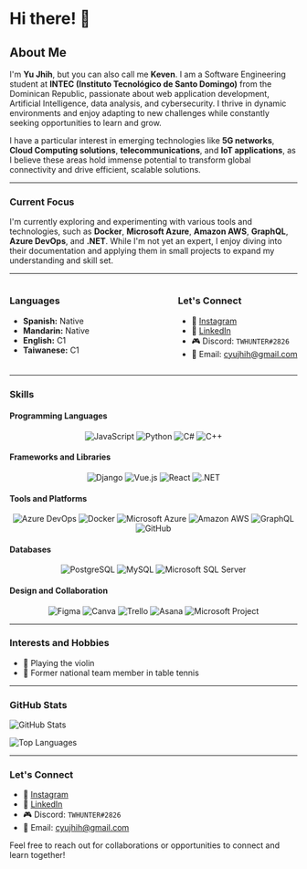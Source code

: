 # Hi there! 👋

## About Me

I'm **Yu Jhih**, but you can also call me **Keven**. I am a Software Engineering student at **INTEC (Instituto Tecnológico de Santo Domingo)** from the Dominican Republic, passionate about web application development, Artificial Intelligence, data analysis, and cybersecurity. I thrive in dynamic environments and enjoy adapting to new challenges while constantly seeking opportunities to learn and grow.

I have a particular interest in emerging technologies like **5G networks**, **Cloud Computing solutions**, **telecommunications**, and **IoT applications**, as I believe these areas hold immense potential to transform global connectivity and drive efficient, scalable solutions.

---

### Current Focus

I'm currently exploring and experimenting with various tools and technologies, such as **Docker**, **Microsoft Azure**, **Amazon AWS**, **GraphQL**, **Azure DevOps**, and **.NET**. While I'm not yet an expert, I enjoy diving into their documentation and applying them in small projects to expand my understanding and skill set.

---

<div style="display: flex; justify-content: space-between;">
<div>

### Languages

- **Spanish:** Native
- **Mandarin:** Native
- **English:** C1
- **Taiwanese:** C1

</div>

<div>

### Let's Connect

- 📸 [Instagram](https://www.instagram.com/keven.chen_01)
- 💼 [LinkedIn](www.linkedin.com/in/yu-jhih-chen-yeh-a817912a9)
- 🎮 Discord: `TWHUNTER#2826`
- 📧 Email: [cyujhih@gmail.com](mailto:cyujhih@gmail.com)

</div>
</div>

---

### Skills

#### Programming Languages
<div align="center">

![JavaScript](https://img.shields.io/badge/JavaScript-F7DF1E?logo=javascript&logoColor=black&style=for-the-badge)
![Python](https://img.shields.io/badge/Python-3776AB?logo=python&logoColor=white&style=for-the-badge)
![C#](https://img.shields.io/badge/C%23-239120?logo=csharp&logoColor=white&style=for-the-badge)
![C++](https://img.shields.io/badge/C%2B%2B-00599C?logo=c%2B%2B&logoColor=white&style=for-the-badge)

</div>

#### Frameworks and Libraries
<div align="center">

![Django](https://img.shields.io/badge/Django-092E20?logo=django&logoColor=white&style=for-the-badge)
![Vue.js](https://img.shields.io/badge/Vue.js-4FC08D?logo=vue.js&logoColor=white&style=for-the-badge)
![React](https://img.shields.io/badge/React-61DAFB?logo=react&logoColor=black&style=for-the-badge)
![.NET](https://img.shields.io/badge/.NET-512BD4?logo=dotnet&logoColor=white&style=for-the-badge)

</div>

#### Tools and Platforms
<div align="center">

![Azure DevOps](https://img.shields.io/badge/Azure_DevOps-0078D4?logo=azure-devops&logoColor=white&style=for-the-badge)
![Docker](https://img.shields.io/badge/Docker-2496ED?logo=docker&logoColor=white&style=for-the-badge)
![Microsoft Azure](https://img.shields.io/badge/Microsoft_Azure-0078D4?logo=microsoft-azure&logoColor=white&style=for-the-badge)
![Amazon AWS](https://img.shields.io/badge/Amazon_AWS-232F3E?logo=amazon-aws&logoColor=white&style=for-the-badge)
![GraphQL](https://img.shields.io/badge/GraphQL-E10098?logo=graphql&logoColor=white&style=for-the-badge)
![GitHub](https://img.shields.io/badge/GitHub-181717?logo=github&logoColor=white&style=for-the-badge)

</div>

#### Databases
<div align="center">

![PostgreSQL](https://img.shields.io/badge/PostgreSQL-4169E1?logo=postgresql&logoColor=white&style=for-the-badge)
![MySQL](https://img.shields.io/badge/MySQL-4479A1?logo=mysql&logoColor=white&style=for-the-badge)
![Microsoft SQL Server](https://img.shields.io/badge/Microsoft_SQL_Server-CC2927?logo=microsoft-sql-server&logoColor=white&style=for-the-badge)

</div>

#### Design and Collaboration
<div align="center">

![Figma](https://img.shields.io/badge/Figma-F24E1E?logo=figma&logoColor=white&style=for-the-badge)
![Canva](https://img.shields.io/badge/Canva-00C4CC?logo=canva&logoColor=white&style=for-the-badge)
![Trello](https://img.shields.io/badge/Trello-0052CC?logo=trello&logoColor=white&style=for-the-badge)
![Asana](https://img.shields.io/badge/Asana-F06A6A?logo=asana&logoColor=white&style=for-the-badge)
![Microsoft Project](https://img.shields.io/badge/Microsoft_Project-067FBD?logo=microsoft&logoColor=white&style=for-the-badge)

</div>

---

### Interests and Hobbies

- 🎻 Playing the violin
- 🏓 Former national team member in table tennis

---

### GitHub Stats

![GitHub Stats](https://github-readme-stats.vercel.app/api?username=TWHUNTER&show_icons=true&theme=dark)

![Top Languages](https://github-readme-stats.vercel.app/api/top-langs/?username=TWHUNTER&layout=compact&theme=dark)

---

### Let's Connect

- 📸 [Instagram](https://www.instagram.com/keven.chen_01)
- 💼 [LinkedIn](www.linkedin.com/in/yu-jhih-chen-yeh-a817912a9)
- 🎮 Discord: `TWHUNTER#2826`
- 📧 Email: [cyujhih@gmail.com](mailto:cyujhih@gmail.com)

Feel free to reach out for collaborations or opportunities to connect and learn together!
